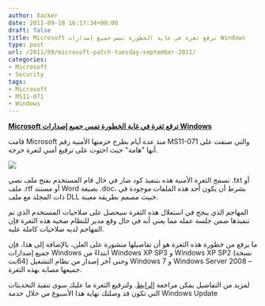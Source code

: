 ```yaml
---
author: Xacker
date: 2011-09-18 16:17:34+00:00
draft: false
title: Microsoft ترقع ثغرة في غاية الخطورة تمس جميع إصدارات Windows
type: post
url: /2011/09/microsoft-patch-tuesday-september-2011/
categories:
- Microsoft
- Security
tags:
- Microsoft
- MS11-071
- Windows
---
```


[**Microsoft ترقع ثغرة في غاية الخطورة تمس جميع إصدارات Windows**](https://www.it-scoop.com/2011/09/microsoft-patch-tuesday-september-2011)




قامت Microsoft منذ عدة أيام بطرح حزمتها الأمنية رقم MS11-071 والتي صنفت على أنها "هامة" حيث احتوت على ترقيع أمني لثغرة حرجة.




[![](https://www.it-scoop.com/wp-content/uploads/2010/10/broken-microsoft.jpg)
](https://www.it-scoop.com/2011/09/microsoft-patch-tuesday-september-2011)




تسمح الثغرة الأمنية هذه بتنفيذ كود ضار في حال قام المستخدم بفتح ملف نصي .txt أو ملف .rtf أو مستند Word بصيغة .doc، بشرط أن يكون أحد هذه الملفات موجودة في ذات المجلد مع ملف DLL خبيث مصمم بطريقة معينة.




المهاجم الذي ينجح في استغلال هذه الثغرة سيحصل على صلاحيات المستخدم الذي تم تنفيذها ضمن جلسة عمله مما يعني أنه في حال وقع مدير للنظام ضحية هذه الثغرة فإن المهاجم لديه صلاحيات كاملة عليه.




ما يرفع من خطورة هذه الثغرة هو أن تفاصيلها منشورة على العلن، بالإضافة إلى هذا، فإن جميع إصدارات Windows ابتداءً من Windows XP SP3 و Windows XP SP2 (نسخة 64بت) وحتى آخر إصدار من نظام التشغيل Windows 7 و Windows Server 2008 – جميعها مصابة بهذه الثغرة.




لمزيد من التفاصيل يمكن مراجعة [الرابط](http://technet.microsoft.com/en-us/security/bulletin/ms11-071). ولترقيع الثغرة ما عليك سوى تنفيذ التحديثات التي تكون قد وصلتك نهاية هذا الأسبوع من خلال خدمة Windows Update
